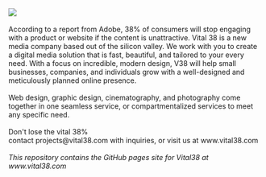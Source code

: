 <img src="http://vital38.com/assets/img/header.png">
<br>
<br>
According to a report from Adobe, 38% of consumers will stop engaging with a product or website if the content is unattractive. Vital 38 is a new media company based out of the silicon valley. We work with you to create a digital media solution that is fast, beautiful, and tailored to your every need. With a focus on incredible, modern design, V38 will help small businesses, companies, and individuals grow with a well-designed and meticulously planned online presence. 
<br>
<br>
Web design, graphic design, cinematography, and photography come together in one seamless service, or compartmentalized services to meet any specific need. 
<br>
<br>
Don't lose the vital 38% 
<br>
contact projects@vital38.com with inquiries, or visit us at www.vital38.com
<br>
<br>
<em>
This repository contains the GitHub pages site for Vital38 at www.vital38.com
</em>
